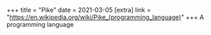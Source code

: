 +++
title = "Pike"
date = 2021-03-05
[extra]
link = "https://en.wikipedia.org/wiki/Pike_(programming_language)"
+++
A programming language

